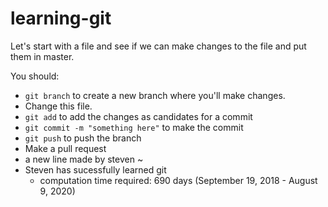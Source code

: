 # learning-git

Let's start with a file and see if we can make changes to the file and put them in master.

You should:

- `git branch` to create a new branch where you'll make changes.
- Change this file. 
- `git add` to add the changes as candidates for a commit
- `git commit -m "something here"` to make the commit
- `git push` to push the branch
- Make a pull request
- a new line made by steven ~
- Steven has sucessfully learned git
  - computation time required: 690 days (September 19, 2018 - August 9, 2020)
